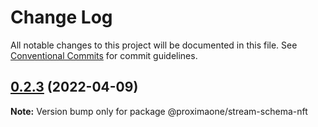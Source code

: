 # Change Log

All notable changes to this project will be documented in this file.
See [Conventional Commits](https://conventionalcommits.org) for commit guidelines.

## [0.2.3](https://github.com/proxima-one/stream-schemas/compare/@proximaone/stream-schema-nft@0.2.2...@proximaone/stream-schema-nft@0.2.3) (2022-04-09)

**Note:** Version bump only for package @proximaone/stream-schema-nft
